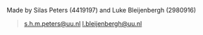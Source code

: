 Made by Silas Peters (4419197) and Luke Bleijenbergh (2980916)

> s.h.m.peters@uu.nl
> l.bleijenbergh@uu.nl
